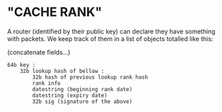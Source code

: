 # "CACHE RANK"

A router (identified by their public key) can declare they have something with
packets. We keep track of them in a list of objects totalled like this:

(concatenate fields...)

```
64b key :
	32b lookup hash of bellow :
		32b hash of previous lookup rank hash
		rank info
		datestring (beginning rank date)
		datestring (expiry date)
		32b sig (signature of the above)
```